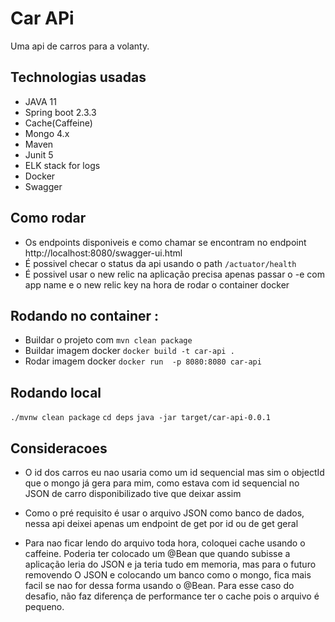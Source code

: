 # Car APi
Uma api de carros para a volanty.

## Technologias usadas
* JAVA 11
* Spring boot 2.3.3
* Cache(Caffeine)
* Mongo 4.x
* Maven
* Junit 5
* ELK stack for logs
* Docker
* Swagger


## Como rodar

 * Os endpoints disponiveis e como chamar se encontram no endpoint http://localhost:8080/swagger-ui.html
 * É possivel checar o status da api usando o path `/actuator/health`
 * É possivel usar o new relic na aplicação precisa apenas passar o -e com app name e o new relic 
 key na hora de rodar o container docker

## Rodando no container :
* Buildar o projeto com `mvn clean package`
* Buildar imagem docker `docker build -t car-api .`
* Rodar imagem docker `docker run  -p 8080:8080 car-api`

## Rodando local
  `./mvnw clean package` 
  `cd deps`
  `java -jar target/car-api-0.0.1`

## Consideracoes
* O id dos carros eu nao usaria como um id sequencial mas sim o objectId que o mongo já
gera para mim, como estava com id sequencial no JSON de carro disponibilizado tive que deixar assim

* Como o pré requisito é usar o arquivo JSON como banco de dados, nessa api deixei apenas um endpoint de 
get por id ou de get geral

* Para nao ficar lendo do arquivo toda hora, coloquei cache usando o caffeine. Poderia
ter colocado um @Bean que quando subisse a aplicação leria do JSON e ja teria tudo em memoria,
mas para o futuro removendo O JSON e colocando um banco como o mongo, fica mais facil se nao for dessa forma
usando o @Bean. Para esse caso do desafio, não faz diferença de performance ter o cache pois o arquivo é pequeno.
